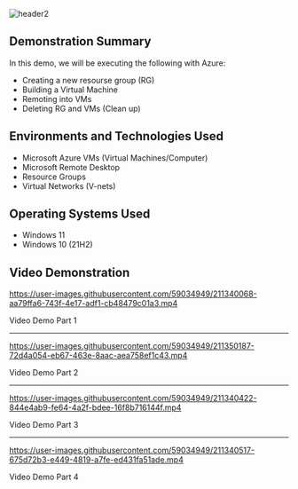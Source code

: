 ![header2](https://user-images.githubusercontent.com/59034949/211339793-3a1f8edf-d65d-42a2-8670-95a2644acacc.jpg)




<h2>Demonstration Summary</h2>
<p> In this demo, we will be executing the following with Azure:</p>
 
 
  - Creating a new resourse group (RG)
  - Building a Virtual Machine
  - Remoting into VMs
  - Deleting RG and VMs (Clean up)

<h2>Environments and Technologies Used</h2>

- Microsoft Azure VMs (Virtual Machines/Computer)
- Microsoft Remote Desktop
- Resource Groups
- Virtual Networks (V-nets)

<h2>Operating Systems Used </h2>

- Windows 11
- Windows 10 (21H2)

<h2>Video Demonstration</h2>



https://user-images.githubusercontent.com/59034949/211340068-aa79ffa6-743f-4e17-adf1-cb48479c01a3.mp4
<p> Video Demo Part 1</p>



<hr>




https://user-images.githubusercontent.com/59034949/211350187-72d4a054-eb67-463e-8aac-aea758ef1c43.mp4



<p> Video Demo Part 2</p>



<hr>


https://user-images.githubusercontent.com/59034949/211340422-844e4ab9-fe64-4a2f-bdee-16f8b716144f.mp4
<p> Video Demo Part 3</p>


<hr>





https://user-images.githubusercontent.com/59034949/211340517-675d72b3-e449-4819-a7fe-ed431fa51ade.mp4
<p> Video Demo Part 4</p>

